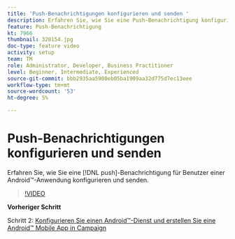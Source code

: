 ```yaml
---
title: 'Push-Benachrichtigungen konfigurieren und senden '
description: Erfahren Sie, wie Sie eine Push-Benachrichtigung konfigurieren und an Benutzer der Android™-App senden.
feature: Push-Benachrichtigung
kt: 7966
thumbnail: 328154.jpg
doc-type: feature video
activity: setup
team: TM
role: Administrator, Developer, Business Practitioner
level: Beginner, Intermediate, Experienced
source-git-commit: bbb2935aa5900eb05ba1909aa32d775d7ec13eee
workflow-type: tm+mt
source-wordcount: '53'
ht-degree: 5%

---
```



# Push-Benachrichtigungen konfigurieren und senden

Erfahren Sie, wie Sie eine [!DNL push]-Benachrichtigung für Benutzer einer Android™-Anwendung konfigurieren und senden.

>[!VIDEO](https://video.tv.adobe.com/v/328154?quality=12)

**Vorheriger Schritt**

Schritt 2: [Konfigurieren Sie einen Android™-Dienst und erstellen Sie eine Android™ Mobile App in Campaign](/help/tutorial-get-started-with-push-notifications-for-android/configure-an-android-service-in-campaign.md)
